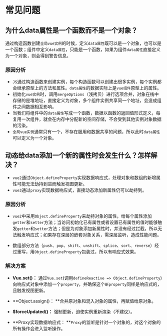# 常见问题

## 为什么data属性是一个函数而不是一个对象？

通过构造函数创建`全局vue实例`的时候，定义`data属性`既可以是一个对象，也可以是一个函数；组件中定义`data属性`，只能是一个函数，如果为组件`data属性`直接定义为一个对象，则会得到警告信息。

### 原因分析

- `JS`通过构造函数来创建实例，每个构造函数可以创建出很多实例，每个实例都会继承原型上的方法和属性。`data属性`的数据实际上是`vue组件`原型上的属性。
- 初始化`vue实例`时，调用`mergeOptions`（浅拷贝）进行选项合并，对象在栈中存储的是堆地址，直接定义为对象，多个组件实例共享同一个地址，会造成组件之间数据相互影响。
- 当我们将组件中的`data属性`写成一个函数，数据以函数的返回值形式定义，每复用一次组件，就会在内存中分配新的空间存储，不会受到其他实例对象数据的污染。
- `全局vue实例`通常只有一个，不存在服用和数据共享的问题，所以此时`data属性`可以定义为一个对象。

## 动态给data添加一个新的属性时会发生什么？怎样解决？

- `vue2`通过`Object.defineProperty`实现数据响应式，处理对象和数组的新增属性可能无法劫持到进而触发视图更新。
- `vue3`通过`proxy`实现数据响应式，直接动态添加新属性仍可以劫持到。

### 原因分析

- `vue2`中采用`Object.defineProperty`来劫持对象的属性，给每个属性添加`getter`和`setter`方法；当访问初始化已有属性或者设置已有属性的值时能够触发`getter`和`setter`方法；但是为对象添加新属性时，并没有经过拦截，所以无法触发响应式；如果存在深层的嵌套对象关系，需深层监听，造成性能问题。

- 数组部分方法（`push`、`pop`、`shift`、`unshift`、`splice`、`sort`、`reverse`）经过重写，用`Object.defineProperty`包装过，所以有响应式效果。

### 解决方案

- **Vue.set()：** 通过`Vue.set`(调用`defineReactive => Object.defineProperty`)向响应式对象中添加一个`property`，并确保这个`新property`同样是响应式的，且触发视图更新。

- **Object.assign()： **合并原对象和混入对象的属性，再赋值给原对象。

- **$forceUpdated()：** 强制更新，迫使实例重新渲染（不建议）。

- **Proxy实现数据响应式： **`Proxy`的监听是针对一个对象的，对这个对象的所有操作会进入监听操作。

  
